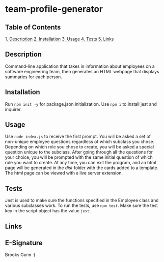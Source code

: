 # team-profile-generator

## Table of Contents
[1. Description](#description)
[2. Installation](#installation)
[3. Usage](#usage)
[4. Tests](#tests)
[5. Links](#links)

## Description

Command-line application that takes in information about employees on a software engineering team, then generates an HTML webpage that displays summaries for each person.

## Installation

Run `npm init -y` for package.json initialization.
Use `npm i` to install jest and inquirer. 

## Usage

Use `node index.js` to receive the first prompt.
You will be asked a set of non-unique employee questions regardless of which subclass you chose. 
Depending on which role you chose to create, you will be asked a special question unique to the subclass.
After going through all the questions for your choice, you will be prompted with the same initial question of which role you want to create.
At any time, you can exit the program, and an html page will be generated in the _dist_ folder with the cards added to a template.
The html page can be viewed with a live server extension.

## Tests

Jest is used to make sure the functions specified in the Employee class and various subclasses work.
To run the tests, use `npm test`. 
Make sure the test key in the script object has the value `jest`.

## Links



## E-Signature

Brooks Gunn :)